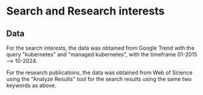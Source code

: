 # Search and Research interests
## Data
For the search interests, the data was obtained from Google Trend with the query "kubernetes" and "managed kubernetes", with the timeframe 01-2015 --> 10-2024.

For the research publications, the data was obtained from Web of Science using the "Analyze Results" tool for the search results using the same two keywords as above.